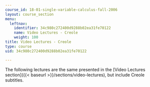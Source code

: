 ```yaml
---
course_id: 18-01-single-variable-calculus-fall-2006
layout: course_section
menu:
  leftnav:
    identifier: 34c980c272400d9288b02ea31fe70122
    name: Video Lectures - Creole
    weight: 100
title: Video Lectures - Creole
type: course
uid: 34c980c272400d9288b02ea31fe70122

---
```


The following lectures are the same presented in the [Video Lectures section]({{< baseurl >}}/sections/video-lectures), but include Creole subtitles.